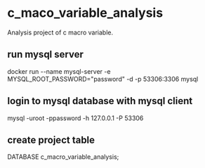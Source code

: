 # c_maco_variable_analysis

Analysis project of c macro variable.

## run mysql server

docker run --name mysql-server -e MYSQL_ROOT_PASSWORD="password" -d -p 53306:3306 mysql

## login to mysql database with mysql client

mysql -uroot -ppassword -h 127.0.0.1 -P 53306

## create project table

DATABASE c_macro_variable_analysis;
